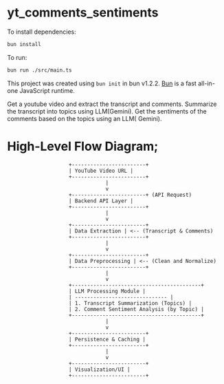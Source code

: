 # yt_comments_sentiments

To install dependencies:

```bash
bun install
```

To run:

```bash
bun run ./src/main.ts
```

This project was created using `bun init` in bun v1.2.2. [Bun](https://bun.sh) is a fast all-in-one JavaScript runtime.

Get a youtube video and extract the transcript and comments. Summarize the transcript into topics using LLM(Gemini). Get the sentiments of the comments based on the topics using an LLM( Gemini).

# High-Level Flow Diagram;

```
                    +------------------------+
                    | YouTube Video URL |
                    +------------------------+
                                |
                                v
                    +------------------------+ (API Request)
                    | Backend API Layer |
                    +------------------------+
                                |
                                v
                    +------------------------+
                    | Data Extraction | <-- (Transcript & Comments)
                    +------------------------+
                                |
                                v
                    +------------------------+
                    | Data Preprocessing | <-- (Clean and Normalize)
                    +------------------------+
                                |
                                v
                    +------------------------------------------+
                    | LLM Processing Module |
                    | ------------------------------ |
                    | 1. Transcript Summarization (Topics) |
                    | 2. Comment Sentiment Analysis (by Topic) |
                    +------------------------------------------+
                                |
                                v
                    +------------------------+
                    | Persistence & Caching |
                    +------------------------+
                                |
                                v
                    +------------------------+
                    | Visualization/UI |
                    +------------------------+
```
